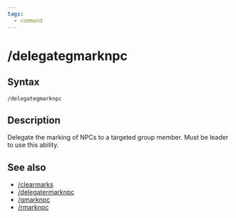 ```yaml
---
tags:
  - command
---
```


# /delegategmarknpc

## Syntax

<!--cmd-syntax-start-->
```eqcommand
/delegategmarknpc
```
<!--cmd-syntax-end-->

## Description

<!--cmd-desc-start-->
Delegate the marking of NPCs to a targeted group member. Must be leader to use this ability.
<!--cmd-desc-end-->

## See also

- [/clearmarks](cmd-clearmarks.md)
- [/delegatermarknpc](cmd-delegatermarknpc.md)
- [/gmarknpc](cmd-gmarknpc.md)
- [/rmarknpc](cmd-rmarknpc.md)